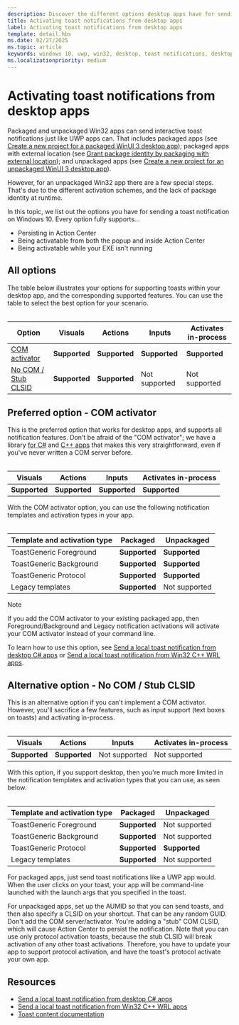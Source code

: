 ```yaml
---
description: Discover the different options desktop apps have for sending toast notifications
title: Activating toast notifications from desktop apps
label: Activating toast notifications from desktop apps
template: detail.hbs
ms.date: 02/27/2025
ms.topic: article
keywords: windows 10, uwp, win32, desktop, toast notifications, desktop bridge, msix, external location, options for sending toasts, com server, com activator, com, fake com, no com, without com, send toast
ms.localizationpriority: medium
---
```


# Activating toast notifications from desktop apps

Packaged and unpackaged Win32 apps can send interactive toast notifications just like UWP apps can. That includes packaged apps (see [Create a new project for a packaged WinUI 3 desktop app](../../../winui/winui3/create-your-first-winui3-app.md#packaged-create-a-new-project-for-a-packaged-c-or-c-winui-3-desktop-app)); packaged apps with external location (see [Grant package identity by packaging with external location](../../../desktop/modernize/grant-identity-to-nonpackaged-apps.md)); and unpackaged apps (see [Create a new project for an unpackaged WinUI 3 desktop app](../../../winui/winui3/create-your-first-winui3-app.md#unpackaged-create-a-new-project-for-an-unpackaged-c-or-c-winui-3-desktop-app)).

However, for an unpackaged Win32 app there are a few special steps. That's due to the different activation schemes, and the lack of package identity at runtime.

In this topic, we list out the options you have for sending a toast notification on Windows 10. Every option fully supports...

* Persisting in Action Center
* Being activatable from both the popup and inside Action Center
* Being activatable while your EXE isn't running

## All options

The table below illustrates your options for supporting toasts within your desktop app, and the corresponding supported features. You can use the table to select the best option for your scenario.<br/><br/>

| Option | Visuals | Actions | Inputs | Activates in-process |
| -- | -- | -- | -- | -- |
| [COM activator](#preferred-option---com-activator) | **Supported** | **Supported** | **Supported** | **Supported** |
| [No COM / Stub CLSID](#alternative-option---no-com--stub-clsid) | **Supported** | **Supported** | Not supported | Not supported |

## Preferred option - COM activator

This is the preferred option that works for desktop apps, and supports all notification features. Don't be afraid of the "COM activator"; we have a library [for C#](./send-local-toast.md) and [C++ apps](send-local-toast-desktop-cpp-wrl.md) that makes this very straightforward, even if you've never written a COM server before.<br/><br/>

| Visuals | Actions | Inputs | Activates in-process |
| -- | -- | -- | -- |
| **Supported** | **Supported** | **Supported** | **Supported** |

With the COM activator option, you can use the following notification templates and activation types in your app.<br/><br/>

| Template and activation type | Packaged | Unpackaged |
| -- | -- | -- |
| ToastGeneric Foreground | **Supported** | **Supported** |
| ToastGeneric Background | **Supported** | **Supported** |
| ToastGeneric Protocol | **Supported** | **Supported** |
| Legacy templates | **Supported** | Not supported |

> [!NOTE]
> If you add the COM activator to your existing packaged app, then Foreground/Background and Legacy notification activations will activate your COM activator instead of your command line.

To learn how to use this option, see [Send a local toast notification from desktop C# apps](./send-local-toast.md) or [Send a local toast notification from Win32 C++ WRL apps](send-local-toast-desktop-cpp-wrl.md).

## Alternative option - No COM / Stub CLSID

This is an alternative option if you can't implement a COM activator. However, you'll sacrifice a few features, such as input support (text boxes on toasts) and activating in-process.<br/><br/>

| Visuals | Actions | Inputs | Activates in-process |
| -- | -- | -- | -- |
| **Supported** | **Supported** | Not supported | Not supported |

With this option, if you support desktop, then you're much more limited in the notification templates and activation types that you can use, as seen below.<br/><br/>

| Template and activation type | Packaged | Unpackaged |
| -- | -- | -- |
| ToastGeneric Foreground | **Supported** | Not supported |
| ToastGeneric Background | **Supported** | Not supported |
| ToastGeneric Protocol | **Supported** | **Supported** |
| Legacy templates | **Supported** | Not supported |

For packaged apps, just send toast notifications like a UWP app would. When the user clicks on your toast, your app will be command-line launched with the launch args that you specified in the toast.

For unpackaged apps, set up the AUMID so that you can send toasts, and then also specify a CLSID on your shortcut. That can be any random GUID. Don't add the COM server/activator. You're adding a "stub" COM CLSID, which will cause Action Center to persist the notification. Note that you can use only protocol activation toasts, because the stub CLSID will break activation of any other toast activations. Therefore, you have to update your app to support protocol activation, and have the toast's protocol activate your own app.

## Resources

* [Send a local toast notification from desktop C# apps](./send-local-toast.md)
* [Send a local toast notification from Win32 C++ WRL apps](send-local-toast-desktop-cpp-wrl.md)
* [Toast content documentation](adaptive-interactive-toasts.md)